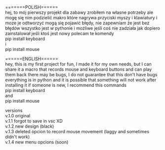 =======POLISH======                     
hej, to mój pierwszy projekt dla zabawy zrobiłem na własne potrzeby ale mogę się nim podzielić
makro które nagrywa przyciski myszy i klawiatury i moze je odtworzyć
mogą się pojawić błędy, nie zapewniam że jest bez błędów
wszystko jest w pythonie i możliwe jeśli coś nie zadziała jak dopiero zainstalował
jeśli ktoś jest nowy polecam te komendy                                       
pip install keyboard                                                   
i                                                          
pip install mouse


======ENGLISH======                                         
hey, this is my first project for fun, I made it for my own needs, but I can share it
a macro that records mouse and keyboard buttons and can play them back
there may be bugs, I do not guarantee that this don't have bugs
everything is in python and it is possible that something will not work after installing it
if someone is new, I recommend this commands                                          
pip install keyboard                                        
and                                                  
pip install mouse


versions                                    
v.1.0 original                                     
v.1.1 forgot to save in vsc XD                                 
v.1.2 new design (black)                                                           
v.1.3 deleted opcion to record mouse movement (laggy and sometimes didn't work)                                              
v.1.4 new menu opcions (soon)                                                      
